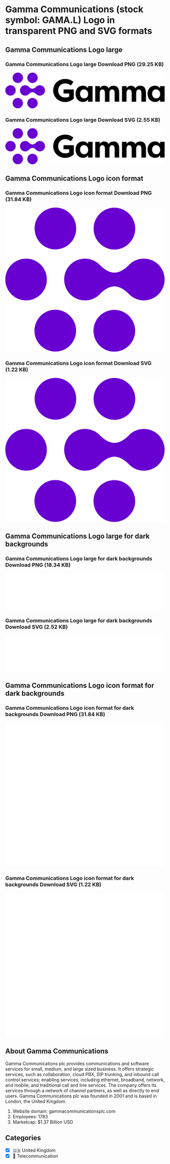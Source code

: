 # Gamma Communications (stock symbol: GAMA.L) Logo in transparent PNG and SVG formats

## Gamma Communications Logo large

### Gamma Communications Logo large Download PNG (29.25 KB)

![Gamma Communications Logo large Download PNG (29.25 KB)](/img/orig/GAMA.L_BIG-f59e51be.png)

### Gamma Communications Logo large Download SVG (2.55 KB)

![Gamma Communications Logo large Download SVG (2.55 KB)](/img/orig/GAMA.L_BIG-f04bc217.svg)

## Gamma Communications Logo icon format

### Gamma Communications Logo icon format Download PNG (31.84 KB)

![Gamma Communications Logo icon format Download PNG (31.84 KB)](/img/orig/GAMA.L-fef5159f.png)

### Gamma Communications Logo icon format Download SVG (1.22 KB)

![Gamma Communications Logo icon format Download SVG (1.22 KB)](/img/orig/GAMA.L-5273fd23.svg)

## Gamma Communications Logo large for dark backgrounds

### Gamma Communications Logo large for dark backgrounds Download PNG (18.34 KB)

![Gamma Communications Logo large for dark backgrounds Download PNG (18.34 KB)](/img/orig/GAMA.L_BIG.D-b25c3028.png)

### Gamma Communications Logo large for dark backgrounds Download SVG (2.52 KB)

![Gamma Communications Logo large for dark backgrounds Download SVG (2.52 KB)](/img/orig/GAMA.L_BIG.D-cefb7e7f.svg)

## Gamma Communications Logo icon format for dark backgrounds

### Gamma Communications Logo icon format for dark backgrounds Download PNG (31.84 KB)

![Gamma Communications Logo icon format for dark backgrounds Download PNG (31.84 KB)](/img/orig/GAMA.L.D-275b80f6.png)

### Gamma Communications Logo icon format for dark backgrounds Download SVG (1.22 KB)

![Gamma Communications Logo icon format for dark backgrounds Download SVG (1.22 KB)](/img/orig/GAMA.L.D-d5dbfc2a.svg)

## About Gamma Communications

Gamma Communications plc provides communications and software services for small, medium, and large sized business. It offers strategic services, such as collaboration, cloud PBX, SIP trunking, and inbound call control services; enabling services, including ethernet, broadband, network, and mobile; and traditional call and line services. The company offers its services through a network of channel partners, as well as directly to end users. Gamma Communications plc was founded in 2001 and is based in London, the United Kingdom.

1. Website domain: gammacommunicationsplc.com
2. Employees: 1783
3. Marketcap: $1.37 Billion USD


## Categories
- [x] 🇬🇧 United Kingdom
- [x] 📡 Telecommunication

